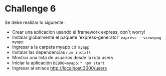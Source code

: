 # Challenge 6
Se debe realizar lo siguiente:  
- Crear una aplicacion usando el framework express, don´t worry!
- Instalar globalmente el paquete 'express-generator' ```express --view=pug myapp```
- Ingresar a la carpeta myapp ```cd myapp```
- Instalar las dependencias ```npm install```
- Mostrar una lista de usuarios desde la ruta users
- Iniciar la aplicación ```DEBUG=myapp:* npm start```
- Ingresar al enlace [http://localhost:3000/users](http://localhost:3000/users)
